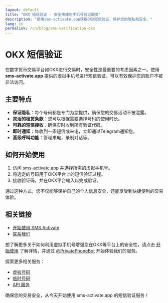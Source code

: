 ```yaml
---
layout: default
title: "OKX 短信验证 - 安全快捷的手机号验证服务"
description: "使用sms-activate.app获取OKX短信验证，保护您的隐私和安全。"
lang: cn
permalink: /cn/blog/sms-verification-okx
---
```


# OKX 短信验证

在数字货币交易平台如OKX进行交易时，安全性是最重要的考虑因素之一。使用 **sms-activate.app** 提供的虚拟手机号进行短信验证，可以有效保护您的账户不被非法访问。

## 主要特点

- **保证隐私**：每个号码都是专门为您提供，确保您的交易活动不被泄露。
- **灵活的租赁条款**：您可以根据需要选择号码的使用时长。
- **可靠的短信接收**：确保实时收到所有验证代码。
- **即时通知**：每收到一条短信或来电，立即通过Telegram通知您。
- **高级呼叫功能**：管理来电，录制对话等。

## 如何开始使用

1. 访问 [sms-activate.app](https://sms-activate.app) 并选择所需的虚拟手机号。
2. 将选定的号码用于OKX平台上的短信验证过程。
3. 接收验证码，并在OKX平台输入以完成验证。

通过这种方式，您不仅能够保护自己的个人信息安全，还能享受到快捷便利的交易体验。

## 相关链接

- [开始使用 SMS Activate](https://sms-activate.app/get-started)
- [联系我们](mailto:support@sms-activate.app)

想了解更多关于如何利用虚拟手机号增强您在OKX等平台上的安全性，请点击 [开始使用](https://sms-activate.app/get-started) 了解详情，并通过 [@PrivatePhoneBot](https://t.me/PrivatePhoneBot) 开始体验我们的服务。

探索更多相关服务：
- [虚拟号码](/cn/virtual-phone-numbers)
- [临时号码](/cn/temporary-phone-numbers)
- [API 服务](/cn/api)

确保您的交易安全，从今天开始使用 sms-activate.app 的短信验证服务！